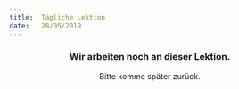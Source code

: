 ```yaml
---
title:  Tägliche Lektion
date:   28/05/2019
---
```


### <center>Wir arbeiten noch an dieser Lektion.</center>
<center>Bitte komme später zurück.</center>